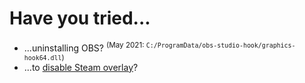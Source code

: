 # Have you tried...

* ...uninstalling OBS? <sup>(May 2021: `C:/ProgramData/obs-studio-hook/graphics-hook64.dll`)</sup>
* ...to [disable Steam overlay](https://help.bethesda.net/app/answers/detail/a_id/50203/)?
